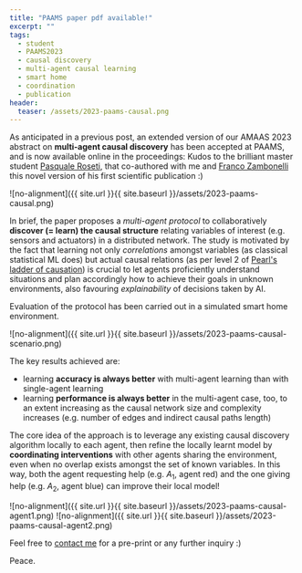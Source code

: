 ```yaml
---
title: "PAAMS paper pdf available!"
excerpt: ""
tags:
  - student
  - PAAMS2023
  - causal discovery
  - multi-agent causal learning
  - smart home
  - coordination
  - publication
header:
  teaser: /assets/2023-paams-causal.png
---
```


As anticipated in a previous post, an extended version of our AMAAS 2023 abstract on **multi-agent causal discovery** has been accepted at PAAMS, and is now available online in the proceedings: 
Kudos to the brilliant master student [Pasquale Roseti](https://www.linkedin.com/in/pasquale-roseti-a5b513238/), that co-authored with me and [Franco Zambonelli](http://www.agentgroup.unimore.it/Zambonelli/) this novel version of his first scientific publication :)

![no-alignment]({{ site.url }}{{ site.baseurl }}/assets/2023-paams-causal.png)

In brief, the paper proposes a *multi-agent protocol* to collaboratively **discover (= learn) the causal structure** relating variables of interest (e.g. sensors and actuators) in a distributed network.
The study is motivated by the fact that learning not only *correlations* amongst variables (as classical statistical ML does) but actual causal relations (as per level 2 of [Pearl's ladder of causation](http://lgmoneda.github.io/2018/06/01/the-book-of-why.html)) is crucial to let agents proficiently understand situations and plan accordingly how to achieve their goals in unknown environments, also favouring *explainability* of decisions taken by AI.

Evaluation of the protocol has been carried out in a simulated smart home environment.

![no-alignment]({{ site.url }}{{ site.baseurl }}/assets/2023-paams-causal-scenario.png)

The key results achieved are:
  - learning **accuracy is always better** with multi-agent learning than with single-agent learning
  - learning **performance is always better** in the multi-agent case, too, to an extent increasing as the causal network size and complexity increases (e.g. number of edges and indirect causal paths length)

The core idea of the approach is to leverage any existing causal discovery algorithm locally to each agent, then refine the locally learnt model by **coordinating interventions** with other agents sharing the environment, even when no overlap exists amongst the set of known variables.
In this way, both the agent requesting help (e.g. $A_1$, agent red) and the one giving help (e.g. $A_2$, agent blue) can improve their local model!

![no-alignment]({{ site.url }}{{ site.baseurl }}/assets/2023-paams-causal-agent1.png)
![no-alignment]({{ site.url }}{{ site.baseurl }}/assets/2023-paams-causal-agent2.png)

Feel free to [contact me](mailto:stefano.mariani@unimore.it) for a pre-print or any further inquiry :)

Peace.

